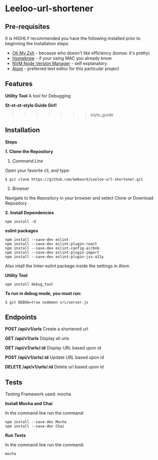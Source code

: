 # Leeloo-url-shortener

## Pre-requisites
It is _HIGHLY_ recommended you have the following installed prior to beginning the Installation steps:

* [Oh My Zsh](https://github.com/robbyrussell/oh-my-zsh/wiki/Installing-ZSH) - because who doesn't like efficiency (bonus: it's pretty)
* [Homebrew](https://brew.sh/) - if your using MAC you already know
* [NVM Node Version Manager](https://github.com/creationix/nvm/blob/master/README.md) - self explanatory
* [Atom](https://flight-manual.atom.io/getting-started/sections/installing-atom/) - preferred text editor for this particular project

## Features
__Utility Tool__
A tool for Debugging

__St-st-st-style Guide Girl!__
>>>>>>> style_guide

## Installation
__Steps__

__1. Clone the Repository__

   1. _Command Line_

Open your favorite cli, and type:

    $ git clone https://github.com/kmbeard/Leeloo-url-shortener.git

   2. _Browser_

Navigate to the Repository in your browser and select Clone or Download Repository


__2. Install Dependencies__

    npm install -d

__eslint packages__

    npm install --save-dev eslint
    npm install --save-dev eslint-plugin-react
    npm install --save-dev eslint-config-airbnb
    npm install --save-dev eslint-plugin-import
    npm install --save-dev eslint-plugin-jsx-a11y

Also intall the linter-eslint package inside the settings in Atom


__Utility Tool__

    npm install debug_tool


__To run in debug mode, you must run:__

    $ git DEBUG=true nodemon src/server.js

## Endpoints

__POST /api/v1/urls__
Create a shortened url

__GET /api/v1/urls__
Display all urls

__GET /api/v1/urls/:id__
Display URL based upon id

__POST /api/v1/urls/:id__
Update URL based upon id

__DELETE  /api/v1/urls/:id__
Delete url based upon id


## Tests
Testing Framework used: mocha

__Install Mocha and Chai__

In the command line run the command:

    npm install --save-dev Mocha
    npm install --save-dev Chai

__Run Tests__

In the command line run the command:

    mocha
